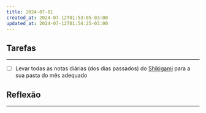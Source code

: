 ```yaml
---
title: 2024-07-01
created_at: 2024-07-12T01:53:05-03:00
updated_at: 2024-07-12T01:54:25-03:00
---
```

## Tarefas
---
- [ ] Levar todas as notas diárias (dos dias passados) do [Shikigami](api/2024/06/2024-06-30-Shikigami.md) para a sua pasta do mês adequado

##  Reflexão
---
